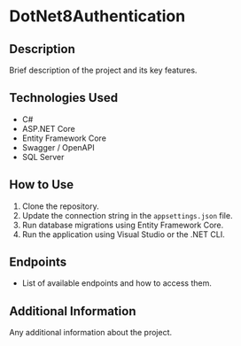 # DotNet8Authentication

## Description

Brief description of the project and its key features.

## Technologies Used

- C#
- ASP.NET Core
- Entity Framework Core
- Swagger / OpenAPI
- SQL Server

## How to Use

1. Clone the repository.
2. Update the connection string in the `appsettings.json` file.
3. Run database migrations using Entity Framework Core.
4. Run the application using Visual Studio or the .NET CLI.

## Endpoints

- List of available endpoints and how to access them.

## Additional Information

Any additional information about the project.
